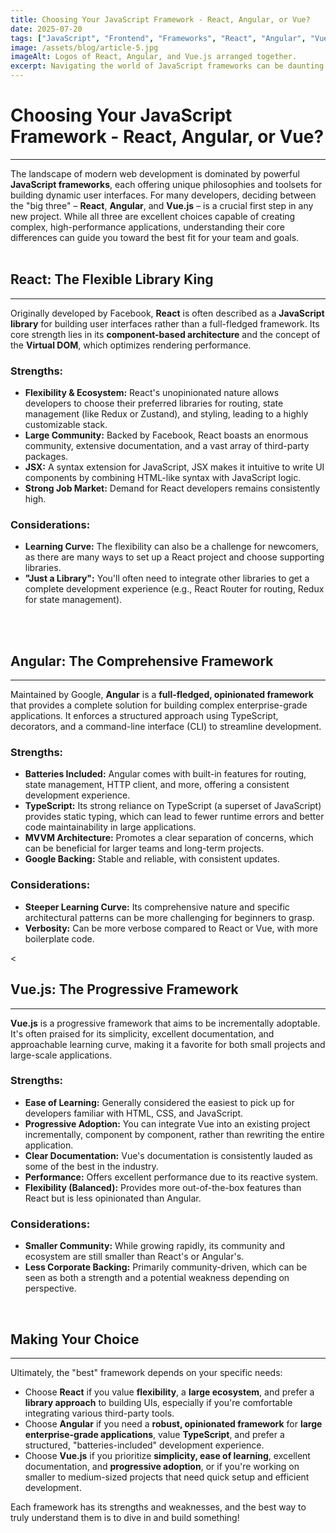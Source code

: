 ```yaml
---
title: Choosing Your JavaScript Framework - React, Angular, or Vue?
date: 2025-07-20
tags: ["JavaScript", "Frontend", "Frameworks", "React", "Angular", "Vue"]
image: /assets/blog/article-5.jpg
imageAlt: Logos of React, Angular, and Vue.js arranged together.
excerpt: Navigating the world of JavaScript frameworks can be daunting. This article breaks down the strengths and weaknesses of React, Angular, and Vue.js to help you choose the best tool for your next project.
---
```


# Choosing Your JavaScript Framework - React, Angular, or Vue?

---

The landscape of modern web development is dominated by powerful **JavaScript frameworks**, each offering unique philosophies and toolsets for building dynamic user interfaces. For many developers, deciding between the "big three" – **React**, **Angular**, and **Vue.js** – is a crucial first step in any new project. While all three are excellent choices capable of creating complex, high-performance applications, understanding their core differences can guide you toward the best fit for your team and goals.
<br><br>

## React: The Flexible Library King

---

Originally developed by Facebook, **React** is often described as a **JavaScript library** for building user interfaces rather than a full-fledged framework. Its core strength lies in its **component-based architecture** and the concept of the **Virtual DOM**, which optimizes rendering performance.

### Strengths:

- **Flexibility & Ecosystem:** React's unopinionated nature allows developers to choose their preferred libraries for routing, state management (like Redux or Zustand), and styling, leading to a highly customizable stack.
- **Large Community:** Backed by Facebook, React boasts an enormous community, extensive documentation, and a vast array of third-party packages.
- **JSX:** A syntax extension for JavaScript, JSX makes it intuitive to write UI components by combining HTML-like syntax with JavaScript logic.
- **Strong Job Market:** Demand for React developers remains consistently high.

### Considerations:

- **Learning Curve:** The flexibility can also be a challenge for newcomers, as there are many ways to set up a React project and choose supporting libraries.
- **"Just a Library":** You'll often need to integrate other libraries to get a complete development experience (e.g., React Router for routing, Redux for state management).

<br><br>

## Angular: The Comprehensive Framework

---

Maintained by Google, **Angular** is a **full-fledged, opinionated framework** that provides a complete solution for building complex enterprise-grade applications. It enforces a structured approach using TypeScript, decorators, and a command-line interface (CLI) to streamline development.

### Strengths:

- **Batteries Included:** Angular comes with built-in features for routing, state management, HTTP client, and more, offering a consistent development experience.
- **TypeScript:** Its strong reliance on TypeScript (a superset of JavaScript) provides static typing, which can lead to fewer runtime errors and better code maintainability in large applications.
- **MVVM Architecture:** Promotes a clear separation of concerns, which can be beneficial for larger teams and long-term projects.
- **Google Backing:** Stable and reliable, with consistent updates.

### Considerations:

- **Steeper Learning Curve:** Its comprehensive nature and specific architectural patterns can be more challenging for beginners to grasp.
- **Verbosity:** Can be more verbose compared to React or Vue, with more boilerplate code.

<<br>

## Vue.js: The Progressive Framework

---

**Vue.js** is a progressive framework that aims to be incrementally adoptable. It's often praised for its simplicity, excellent documentation, and approachable learning curve, making it a favorite for both small projects and large-scale applications.

### Strengths:

- **Ease of Learning:** Generally considered the easiest to pick up for developers familiar with HTML, CSS, and JavaScript.
- **Progressive Adoption:** You can integrate Vue into an existing project incrementally, component by component, rather than rewriting the entire application.
- **Clear Documentation:** Vue's documentation is consistently lauded as some of the best in the industry.
- **Performance:** Offers excellent performance due to its reactive system.
- **Flexibility (Balanced):** Provides more out-of-the-box features than React but is less opinionated than Angular.

### Considerations:

- **Smaller Community:** While growing rapidly, its community and ecosystem are still smaller than React's or Angular's.
- **Less Corporate Backing:** Primarily community-driven, which can be seen as both a strength and a potential weakness depending on perspective.

<br>

## Making Your Choice

---

Ultimately, the "best" framework depends on your specific needs:

- Choose **React** if you value **flexibility**, a **large ecosystem**, and prefer a **library approach** to building UIs, especially if you're comfortable integrating various third-party tools.
- Choose **Angular** if you need a **robust, opinionated framework** for **large enterprise-grade applications**, value **TypeScript**, and prefer a structured, "batteries-included" development experience.
- Choose **Vue.js** if you prioritize **simplicity, ease of learning**, excellent documentation, and **progressive adoption**, or if you're working on smaller to medium-sized projects that need quick setup and efficient development.

Each framework has its strengths and weaknesses, and the best way to truly understand them is to dive in and build something!
